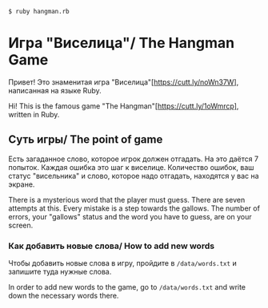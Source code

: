 `$ ruby hangman.rb`

# Игра "Виселица"/ The Hangman Game
Привет! Это знаменитая игра "Виселица"[https://cutt.ly/noWn37W], написанная на языке Ruby. 

Hi! This is the famous game "The Hangman"[https://cutt.ly/1oWmrcp], written in Ruby. 

## Суть игры/ The point of game 
Есть загаданное слово, которое игрок должен отгадать. На это даётся 7 попыток.
Каждая ошибка это шаг к виселице. Количество ошибок, ваш статус "висельника" и слово, которое надо отгадать,
находятся у вас на экране.

There is a mysterious word that the player must guess. There are seven attempts at this.
Every mistake is a step towards the gallows. The number of errors, your "gallows" status and the word you have to guess,
are on your screen.

### Как добавить новые слова/ How to add new words
Чтобы добавить новые слова в игру, пройдите в `/data/words.txt` и запишите туда нужные слова.

In order to add new words to the game, go to `/data/words.txt` and write down the necessary words there.